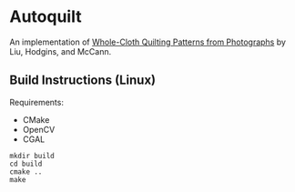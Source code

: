 # Autoquilt

An implementation of [Whole-Cloth Quilting Patterns from Photographs](https://textiles-lab.github.io/publications/2017-autoquilt/) by Liu, Hodgins, and McCann.

## Build Instructions (Linux)

Requirements:
* CMake
* OpenCV
* CGAL

```
mkdir build
cd build
cmake ..
make
```
